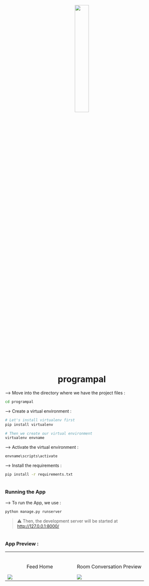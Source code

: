 <div align="center">
<img width="30%" src="https">

# programpal
</div>


--> Move into the directory where we have the project files : 
```bash
cd programpal

```

--> Create a virtual environment :
```bash
# Let's install virtualenv first
pip install virtualenv

# Then we create our virtual environment
virtualenv envname

```

--> Activate the virtual environment :
```bash
envname\scripts\activate

```

--> Install the requirements :
```bash
pip install -r requirements.txt

```

#

### Running the App

--> To run the App, we use :
```bash
python manage.py runserver

```

> ⚠ Then, the development server will be started at http://127.0.0.1:8000/

#

### App Preview :

<table width="100%"> 
<tr>
<td width="50%">      
&nbsp; 
<br>
<p align="center">
  Feed Home
</p>
  <img src="https://github.com/hrikeshyadav/programpal/assets/118671176/70b25b29-7977-43a9-9dfd-da8b80dd35f6">

</td> 
<td width="50%">
<br>
<p align="center">
  Room Conversation Preview
</p>
<img src="https://github.com/hrikeshyadav/programpal/assets/118671176/e18f1923-3651-4e68-b42d-7c365b191074">  
</td>



